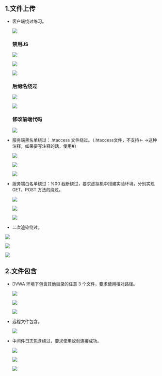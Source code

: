 ## 1.文件上传

- 客户端绕过练习。
  
  ![](C:\Users\user\AppData\Roaming\marktext\images\2023-10-18-16-47-59-b1dfdb1bb49ae9e1fc0d6bc708be2da3.png)
  
  ### 禁用JS
  
  ![](C:\Users\user\AppData\Roaming\marktext\images\2023-10-18-16-48-11-41751f8e1996f44c763d30abfcdd39bb.png)
  
  ![](C:\Users\user\AppData\Roaming\marktext\images\2023-10-18-16-48-37-8b60758d1538e335eea9f75f2a4db418.png)
  
  ![](C:\Users\user\AppData\Roaming\marktext\images\2023-10-18-16-48-50-89af80009e4e8fb4c88ad1b6a38dfa78.png)
  
  ### 后缀名绕过
  
  ![](C:\Users\user\AppData\Roaming\marktext\images\2023-10-18-16-49-10-0963f9fdce8132bd6234491bf824174f.png)
  
  ![](C:\Users\user\AppData\Roaming\marktext\images\2023-10-18-16-49-45-feb4b393d79eab8ec5ec626113876942.png)
  
  ### 修改前端代码
  
  ![](C:\Users\user\AppData\Roaming\marktext\images\2023-10-18-16-49-56-7ca4af845c5141f38e7a4e2152ee8480.png)

- 服务端黑名单绕过：.htaccess 文件绕过。（.htaccess文件，不支持<- ->这种注释，如果要写注释的话，使用#）
  
  ![](C:\Users\user\AppData\Roaming\marktext\images\2023-10-18-16-54-06-1697619236355_BEFB4135-5772-475e-AD09-F27406AEA8EC.png)
  
  ![](C:\Users\user\AppData\Roaming\marktext\images\2023-10-19-07-56-31-1697673331458_2588C83B-F86F-4fad-BEA5-8FE32F4422C6.png)
  
  ![](C:\Users\user\AppData\Roaming\marktext\images\2023-10-19-07-56-37-1697673381349_610EB493-D163-4445-8681-2C6EC5D8394C.png)

- 服务端白名单绕过：%00 截断绕过，要求虚拟机中搭建实验环境，分别实现 GET、POST 方法的绕过。
  
  ![](C:\Users\user\AppData\Roaming\marktext\images\2023-10-18-16-50-17-4443d7cf8f82f812f8d378fe34c9d4e7.png)
  
  ![](C:\Users\user\AppData\Roaming\marktext\images\2023-10-18-16-50-23-f5f15f0a07b80e638f3f1dc3193b6a8b.png)
  
  ![](C:\Users\user\AppData\Roaming\marktext\images\2023-10-18-16-50-30-c93a821e6f0efe711165035b8568a3c1.png)

- 二次渲染绕过。

![](C:\Users\user\AppData\Roaming\marktext\images\2023-10-18-16-50-39-977354021f389afaf9c3fa49fb130342.png)

![](C:\Users\user\AppData\Roaming\marktext\images\2023-10-18-16-51-08-277516526ce2d56b35f10096d98a9ef2.png)

![](C:\Users\user\AppData\Roaming\marktext\images\2023-10-18-16-50-46-88d0a4fd2a8a0a6ab59e18b8b425c4ce.png)

## 2.文件包含

- DVWA 环境下包含其他目录的任意 3 个文件，要求使用相对路径。
  
  ![](C:\Users\user\AppData\Roaming\marktext\images\2023-10-18-16-52-00-821845646127f8f66ced6b887355dc57.png)
  
  ![](C:\Users\user\AppData\Roaming\marktext\images\2023-10-18-16-52-06-d506ab83395ee04f7e0694f38394abcf.png)
  
  ![](C:\Users\user\AppData\Roaming\marktext\images\2023-10-18-16-52-12-0068ea734716b3b12b34f037f8cc69fc.png)

- 远程文件包含。
  
  ![](C:\Users\user\AppData\Roaming\marktext\images\2023-10-18-16-52-23-1e5f32d4b922b757e28dbcf15490e5c5.png)

- 中间件日志包含绕过，要求使用蚁剑连接成功。
  
  ![](C:\Users\user\AppData\Roaming\marktext\images\2023-10-18-16-52-40-602178bae4e306a85757ea7d87380c1f.png)
  
  ![](C:\Users\user\AppData\Roaming\marktext\images\2023-10-18-16-52-49-c5e8aa0bda96e911e21d623e08f612d5.png)
  
  ![](C:\Users\user\AppData\Roaming\marktext\images\2023-10-19-07-50-34-1697673013582_9C272EB8-F27A-477f-9121-E32165D9C07C.png)
